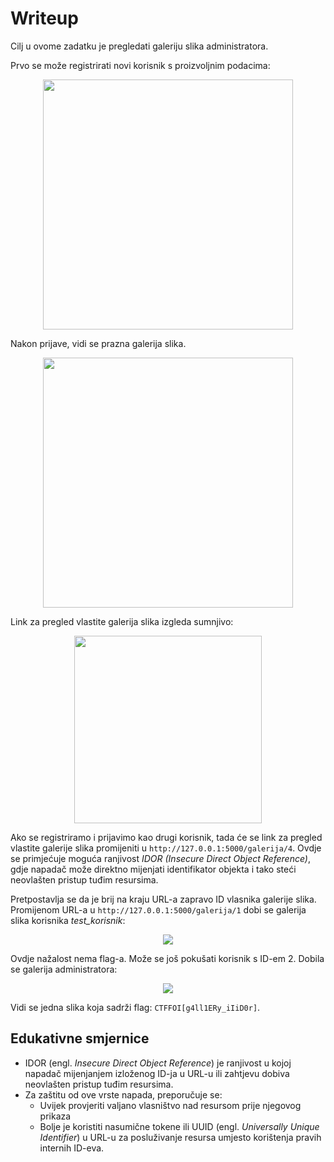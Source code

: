 # Writeup

Cilj u ovome zadatku je pregledati galeriju slika administratora.

Prvo se može registrirati novi korisnik s proizvoljnim podacima:

<p align="center">
 <a href="https://github.com/user-attachments/assets/4810c523-f7ff-4046-af20-bef020deae49?raw=true" target="_blank">
  <img src="https://github.com/user-attachments/assets/4810c523-f7ff-4046-af20-bef020deae49" width="400"/>
  <a/>
<p/>

Nakon prijave, vidi se prazna galerija slika.

<p align="center">
 <a href="https://github.com/user-attachments/assets/0b63952b-d654-463e-8e30-7c68545e5831?raw=true" target="_blank">
  <img src="https://github.com/user-attachments/assets/0b63952b-d654-463e-8e30-7c68545e5831" width="400"/>
  <a/>
<p/>

Link za pregled vlastite galerija slika izgleda sumnjivo:

<p align="center">
 <a href="https://github.com/user-attachments/assets/4770b43d-db4a-4483-90f2-9298f90b5cf8?raw=true" target="_blank">
  <img src="https://github.com/user-attachments/assets/4770b43d-db4a-4483-90f2-9298f90b5cf8" width="300"/>
  <a/>
<p/>


Ako se registriramo i prijavimo kao drugi korisnik, tada će se link za pregled vlastite galerije slika promijeniti u ```http://127.0.0.1:5000/galerija/4```.
Ovdje se primjećuje moguća ranjivost _IDOR (Insecure Direct Object Reference)_, gdje napadač može direktno mijenjati identifikator objekta i tako steći neovlašten pristup tuđim resursima.

Pretpostavlja se da je brij na kraju URL-a zapravo ID vlasnika galerije slika. Promijenom URL-a u  ```http://127.0.0.1:5000/galerija/1``` dobi se galerija slika korisnika _test_korisnik_:

<p align="center">
 <a href="https://github.com/user-attachments/assets/dfc1e4f5-a757-4d7f-9f0c-c8fecc44633a?raw=true" target="_blank">
  <img src="https://github.com/user-attachments/assets/dfc1e4f5-a757-4d7f-9f0c-c8fecc44633a"/>
  <a/>
<p/>


Ovdje nažalost nema flag-a.
Može se još pokušati korisnik s ID-em 2. 
Dobila se galerija administratora: 

<p align="center">
 <a href="https://github.com/user-attachments/assets/30fa4e6a-a82c-4238-ae02-249a95b10019?raw=true" target="_blank">
  <img src="https://github.com/user-attachments/assets/30fa4e6a-a82c-4238-ae02-249a95b10019"/>
  <a/>
<p/>


Vidi se jedna slika koja sadrži flag: ```CTFFOI[g4ll1ERy_iIiD0r]```.

## Edukativne smjernice
 - IDOR (engl. _Insecure Direct Object Reference_) je ranjivost u kojoj napadač mijenjanjem izloženog ID-ja u URL-u ili zahtjevu dobiva neovlašten pristup tuđim resursima.
 - Za zaštitu od ove vrste napada, preporučuje se:
   - Uvijek provjeriti valjano vlasništvo nad resursom prije njegovog prikaza
   - Bolje je koristiti nasumične tokene ili UUID (engl. _Universally Unique Identifier_) u URL-u za posluživanje resursa umjesto korištenja pravih internih ID-eva.




